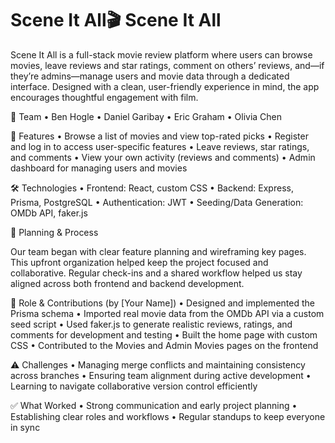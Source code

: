 # Scene It All🎬 Scene It All

Scene It All is a full-stack movie review platform where users can browse movies, leave reviews and star ratings, comment on others’ reviews, and—if they’re admins—manage users and movie data through a dedicated interface. Designed with a clean, user-friendly experience in mind, the app encourages thoughtful engagement with film.

👥 Team
	•	Ben Hogle
	•	Daniel Garibay
	•	Eric Graham
	•	Olivia Chen

🚀 Features
	•	Browse a list of movies and view top-rated picks
	•	Register and log in to access user-specific features
	•	Leave reviews, star ratings, and comments
	•	View your own activity (reviews and comments)
	•	Admin dashboard for managing users and movies

🛠️ Technologies
	•	Frontend: React, custom CSS
	•	Backend: Express, Prisma, PostgreSQL
	•	Authentication: JWT
	•	Seeding/Data Generation: OMDb API, faker.js

📌 Planning & Process

Our team began with clear feature planning and wireframing key pages. This upfront organization helped keep the project focused and collaborative. Regular check-ins and a shared workflow helped us stay aligned across both frontend and backend development.

👤 Role & Contributions (by [Your Name])
	•	Designed and implemented the Prisma schema
	•	Imported real movie data from the OMDb API via a custom seed script
	•	Used faker.js to generate realistic reviews, ratings, and comments for development and testing
	•	Built the home page with custom CSS
	•	Contributed to the Movies and Admin Movies pages on the frontend

⚠️ Challenges
	•	Managing merge conflicts and maintaining consistency across branches
	•	Ensuring team alignment during active development
	•	Learning to navigate collaborative version control efficiently

✅ What Worked
	•	Strong communication and early project planning
	•	Establishing clear roles and workflows
	•	Regular standups to keep everyone in sync
